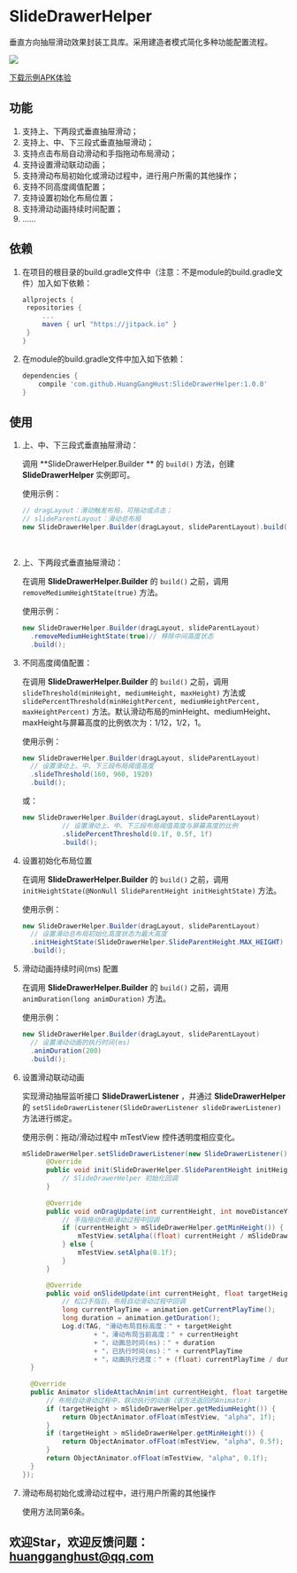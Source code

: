 # SlideDrawerHelper
垂直方向抽屉滑动效果封装工具库。采用建造者模式简化多种功能配置流程。

[![](https://jitpack.io/v/HuangGangHust/DragPhotoView.svg)](https://jitpack.io/#HuangGangHust/SlideDrawerHelper)

[下载示例APK体验](https://github.com/HuangGangHust/SlideDrawerHelper/raw/master/SlideDrawerHelper-debug.apk)

## 功能

1. 支持上、下两段式垂直抽屉滑动；
2. 支持上、中、下三段式垂直抽屉滑动；
3. 支持点击布局自动滑动和手指拖动布局滑动；
4. 支持设置滑动联动动画；
5. 支持滑动布局初始化或滑动过程中，进行用户所需的其他操作；
6. 支持不同高度阈值配置；
7. 支持设置初始化布局位置；
8. 支持滑动动画持续时间配置；
9. ……



## 依赖

1. 在项目的根目录的build.gradle文件中（注意：不是module的build.gradle文件）加入如下依赖：

   ```groovy
   allprojects {
   	repositories {
   		...
   		maven { url "https://jitpack.io" }
   	}
   }
   ```


2. 在module的build.gradle文件中加入如下依赖：

   ```groovy
   dependencies {
       compile 'com.github.HuangGangHust:SlideDrawerHelper:1.0.0'
   }
   ```

## 使用

1.    上、中、下三段式垂直抽屉滑动：

      调用 **SlideDrawerHelper.Builder ** 的 `build()` 方法，创建 **SlideDrawerHelper** 实例即可。

      使用示例：

      ```java
      // dragLayout：滑动触发布局，可拖动或点击；
      // slideParentLayout：滑动总布局
      new SlideDrawerHelper.Builder(dragLayout, slideParentLayout).build();
      ```

      ​

2.    上、下两段式垂直抽屉滑动：

      在调用 **SlideDrawerHelper.Builder** 的 `build()` 之前，调用 `removeMediumHeightState(true)` 方法。

      使用示例：


      ```java
      new SlideDrawerHelper.Builder(dragLayout, slideParentLayout)
      	.removeMediumHeightState(true)// 移除中间高度状态
      	.build();
      ```

3.    不同高度阈值配置：

      在调用 **SlideDrawerHelper.Builder** 的 `build()` 之前，调用 `slideThreshold(minHeight, mediumHeight, maxHeight)` 方法或 `slidePercentThreshold(minHeightPercent, mediumHeightPercent, maxHeightPercent)` 方法。默认滑动布局的minHeight、mediumHeight、maxHeight与屏幕高度的比例依次为：1/12，1/2，1。

      使用示例：


      ```java
      new SlideDrawerHelper.Builder(dragLayout, slideParentLayout)
      	// 设置滑动上、中、下三段布局阈值高度
      	.slideThreshold(160, 960, 1920)
      	.build();
      ```

      或：


      ```java
      new SlideDrawerHelper.Builder(dragLayout, slideParentLayout)
            	// 设置滑动上、中、下三段布局阈值高度与屏幕高度的比例
            	.slidePercentThreshold(0.1f, 0.5f, 1f)
            	.build();
      ```

4.    设置初始化布局位置

      在调用 **SlideDrawerHelper.Builder** 的 `build()` 之前，调用 `initHeightState(@NonNull SlideParentHeight initHeightState)` 方法。

      使用示例：


      ```java
      new SlideDrawerHelper.Builder(dragLayout, slideParentLayout)
      	// 设置滑动总布局初始化高度状态为最大高度
      	.initHeightState(SlideDrawerHelper.SlideParentHeight.MAX_HEIGHT)
      	.build();
      ```

5.    滑动动画持续时间(ms) 配置

      在调用 **SlideDrawerHelper.Builder** 的 `build()` 之前，调用 `animDuration(long animDuration)` 方法。

      使用示例：


      ```java
      new SlideDrawerHelper.Builder(dragLayout, slideParentLayout)
      	// 设置滑动动画的执行时间(ms)
      	.animDuration(200)
      	.build();
      ```


6.    设置滑动联动动画

         实现滑动抽屉监听接口 **SlideDrawerListener** ，并通过 **SlideDrawerHelper** 的 `setSlideDrawerListener(SlideDrawerListener slideDrawerListener)` 方法进行绑定。

         使用示例：拖动/滑动过程中 mTestView 控件透明度相应变化。

      ```java
      mSlideDrawerHelper.setSlideDrawerListener(new SlideDrawerListener() {
         	@Override
         	public void init(SlideDrawerHelper.SlideParentHeight initHeightState) {
         		// SlideDrawerHelper 初始化回调
         	}
         	
         	@Override
         	public void onDragUpdate(int currentHeight, int moveDistanceY) {
         		// 手指拖动布局滑动过程中回调
         		if (currentHeight > mSlideDrawerHelper.getMinHeight()) {
         			mTestView.setAlpha((float) currentHeight / mSlideDrawerHelper.getMaxHeight());
         		} else {
         			mTestView.setAlpha(0.1f);
         		}
         	}

         	@Override
         	public void onSlideUpdate(int currentHeight, float targetHeight, ValueAnimator animation) {
         		// 松口手指后，布局自动滑动过程中回调
         		long currentPlayTime = animation.getCurrentPlayTime();
         		long duration = animation.getDuration();
         		Log.d(TAG, "滑动布局目标高度：" + targetHeight
      					+ "，滑动布局当前高度：" + currentHeight
      					+ "，动画总时间(ms)：" + duration
      					+ "，已执行时间(ms)：" + currentPlayTime
      					+ "，动画执行进度：" + (float) currentPlayTime / duration);
      	}
      	
      	@Override
      	public Animator slideAttachAnim(int currentHeight, float targetHeight, long animDuration) {
      		// 布局自动滑动过程中，联动执行的动画（该方法返回的Animator）
      		if (targetHeight > mSlideDrawerHelper.getMediumHeight()) {
      			return ObjectAnimator.ofFloat(mTestView, "alpha", 1f);
      		}
      		if (targetHeight > mSlideDrawerHelper.getMinHeight()) {
      			return ObjectAnimator.ofFloat(mTestView, "alpha", 0.5f);
      		}
      		return ObjectAnimator.ofFloat(mTestView, "alpha", 0.1f);
      	}
      });
      ```

7.    滑动布局初始化或滑动过程中，进行用户所需的其他操作

         使用方法同第6条。





## 欢迎Star，欢迎反馈问题：huangganghust@qq.com
